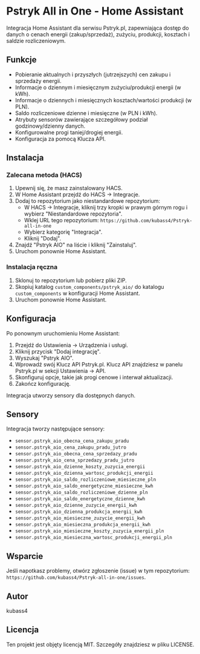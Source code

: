 # Pstryk All in One - Home Assistant 

Integracja Home Assistant dla serwisu Pstryk.pl, zapewniająca dostęp do danych o cenach energii (zakup/sprzedaż), zużyciu, produkcji, kosztach i saldzie rozliczeniowym.

## Funkcje

*   Pobieranie aktualnych i przyszłych (jutrzejszych) cen zakupu i sprzedaży energii.
*   Informacje o dziennym i miesięcznym zużyciu/produkcji energii (w kWh).
*   Informacje o dziennych i miesięcznych kosztach/wartości produkcji (w PLN).
*   Saldo rozliczeniowe dzienne i miesięczne (w PLN i kWh).
*   Atrybuty sensorów zawierające szczegółowy podział godzinowy/dzienny danych.
*   Konfigurowalne progi taniej/drogiej energii.
*   Konfiguracja za pomocą Klucza API.

## Instalacja

### Zalecana metoda (HACS)

1.  Upewnij się, że masz zainstalowany HACS.
2.  W Home Assistant przejdź do HACS -> Integracje.
3.  Dodaj to repozytorium jako niestandardowe repozytorium:
    *   W HACS -> Integracje, kliknij trzy kropki w prawym górnym rogu i wybierz "Niestandardowe repozytoria".
    *   Wklej URL tego repozytorium: `https://github.com/kubass4/Pstryk-all-in-one`
    *   Wybierz kategorię "Integracja".
    *   Kliknij "Dodaj".
4.  Znajdź "Pstryk AIO" na liście i kliknij "Zainstaluj".
5.  Uruchom ponownie Home Assistant.

### Instalacja ręczna

1.  Sklonuj to repozytorium lub pobierz pliki ZIP.
2.  Skopiuj katalog `custom_components/pstryk_aio/` do katalogu `custom_components` w konfiguracji Home Assistant.
3.  Uruchom ponownie Home Assistant.

## Konfiguracja

Po ponownym uruchomieniu Home Assistant:

1.  Przejdź do Ustawienia -> Urządzenia i usługi.
2.  Kliknij przycisk "Dodaj integrację".
3.  Wyszukaj "Pstryk AIO".
4.  Wprowadź swój Klucz API Pstryk.pl. Klucz API znajdziesz w panelu Pstryk.pl w sekcji Ustawienia -> API.
5.  Skonfiguruj opcje, takie jak progi cenowe i interwał aktualizacji.
6.  Zakończ konfigurację.

Integracja utworzy sensory dla dostępnych danych.

## Sensory

Integracja tworzy następujące sensory:

*   `sensor.pstryk_aio_obecna_cena_zakupu_pradu`
*   `sensor.pstryk_aio_cena_zakupu_pradu_jutro`
*   `sensor.pstryk_aio_obecna_cena_sprzedazy_pradu`
*   `sensor.pstryk_aio_cena_sprzedazy_pradu_jutro`
*   `sensor.pstryk_aio_dzienne_koszty_zuzycia_energii`
*   `sensor.pstryk_aio_dzienna_wartosc_produkcji_energii`
*   `sensor.pstryk_aio_saldo_rozliczeniowe_miesieczne_pln`
*   `sensor.pstryk_aio_saldo_energetyczne_miesieczne_kwh`
*   `sensor.pstryk_aio_saldo_rozliczeniowe_dzienne_pln`
*   `sensor.pstryk_aio_saldo_energetyczne_dzienne_kwh`
*   `sensor.pstryk_aio_dzienne_zuzycie_energii_kwh`
*   `sensor.pstryk_aio_dzienna_produkcja_energii_kwh`
*   `sensor.pstryk_aio_miesieczne_zuzycie_energii_kwh`
*   `sensor.pstryk_aio_miesieczna_produkcja_energii_kwh`
*   `sensor.pstryk_aio_miesieczne_koszty_zuzycia_energii_pln`
*   `sensor.pstryk_aio_miesieczna_wartosc_produkcji_energii_pln`

## Wsparcie

Jeśli napotkasz problemy, otwórz zgłoszenie (issue) w tym repozytorium: `https://github.com/kubass4/Pstryk-all-in-one/issues`.

## Autor

kubass4

## Licencja

Ten projekt jest objęty licencją MIT. Szczegóły znajdziesz w pliku LICENSE.

